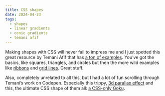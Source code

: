 ```yaml
---
title: CSS shapes
date: 2024-04-23
tags:
  - shapes
  - linear gradients
  - conic gradients
  - temani afif
---
```


Making shapes with CSS will never fail to impress me and I just spotted this great resource by Temani Afif that has [a ton of examples](https://css-shape.com/). You’ve got the basics, like squares, triangles, and circles but then the more wild examples like [ribbons](https://css-generators.com/ribbon-shapes/) and [grid lines](https://css-shape.com/grid-lines/). Great stuff.

Also, completely unrelated to all this, but I had a lot of fun scrolling through Temani’s work on Codepen. Especially this trippy, [3d parallax effect](https://codepen.io/t_afif/pen/qBJyXNy) and this, the ultimate CSS shape of them all: [a CSS-only Goku](https://codepen.io/t_afif/pen/VwrXNJp).
